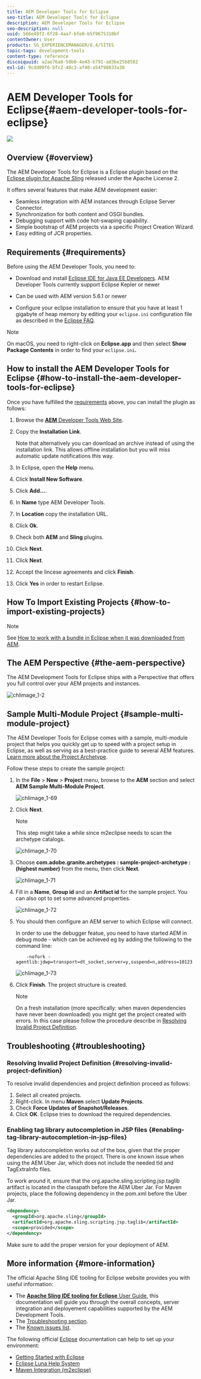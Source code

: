 ```yaml
---
title: AEM Developer Tools for Eclipse
seo-title: AEM Developer Tools for Eclipse
description: AEM Developer Tools for Eclipse
seo-description: null
uuid: 566e49f2-6f28-4aa7-bfe0-b5f9675310bf
contentOwner: User
products: SG_EXPERIENCEMANAGER/6.4/SITES
topic-tags: development-tools
content-type: reference
discoiquuid: a2ae76a8-50b0-4e43-b791-ad3be25b8582
exl-id: 9cdd09f6-bfc2-48c3-af40-a54f98833a38
---
```

# AEM Developer Tools for Eclipse{#aem-developer-tools-for-eclipse}

 ![](do-not-localize/chlimage_1-9.png) 

## Overview {#overview}

The AEM Developer Tools for Eclipse is a Eclipse plugin based on the [Eclipse plugin for Apache Sling](https://sling.apache.org/documentation/development/ide-tooling.html) released under the Apache License 2.

It offers several features that make AEM development easier:

* Seamless integration with AEM instances through Eclipse Server Connector.  
* Synchronization for both content and OSGI bundles.
* Debugging support with code hot-swaping capability.  
* Simple bootstrap of AEM projects via a specific Project Creation Wizard.
* Easy editing of JCR properties.

## Requirements {#requirements}

Before using the AEM Developer Tools, you need to:

* Download and install [Eclipse IDE for Java EE Developers](https://eclipse.org/downloads/packages/eclipse-ide-java-ee-developers/lunar). AEM Developer Tools currently support Eclipse Kepler or newer  

* Can be used with AEM version 5.6.1 or newer  
* Configure your eclipse installation to ensure that you have at least 1 gigabyte of heap memory by editing your `eclipse.ini` configuration file as described in the [Eclipse FAQ](https://wiki.eclipse.org/FAQ_How_do_I_increase_the_heap_size_available_to_Eclipse%3F).

>[!NOTE]
>
>On macOS, you need to right-click on **Eclipse.app** and then select **Show Package Contents** in order to find your `eclipse.ini`**.**

## How to install the AEM Developer Tools for Eclipse {#how-to-install-the-aem-developer-tools-for-eclipse}

Once you have fulfilled the [requirements](#requirements) above, you can install the plugin as follows:

1. Browse the [**AEM** Developer Tools Web Site](https://eclipse.adobe.com/aem/dev-tools/).  

1. Copy the **Installation Link**.

   Note that alternatively you can download an archive instead of using the installation link. This allows offline installation but you will miss automatic update notifications this way.

1. In Eclipse, open the **Help** menu.
1. Click **Install New Software**.
1. Click **Add...**.
1. In **Name** type AEM Developer Tools.
1. In **Location** copy the installation URL.
1. Click **Ok**.
1. Check both **AEM** and **Sling** plugins.
1. Click **Next**.
1. Click **Next**.
1. Accept the lincese agreements and click **Finish**.
1. Click **Yes** in order to restart Eclipse.

## How To Import Existing Projects {#how-to-import-existing-projects}

>[!NOTE]
>
>See [How to work with a bundle in Eclipse when it was downloaded from AEM](https://stackoverflow.com/questions/29699726/how-to-work-with-a-bundle-in-eclipse-when-it-was-downloaded-from-aem/29705407#29705407).

## The AEM Perspective {#the-aem-perspective}

The AEM Development Tools for Eclipse ships with a Perspective that offers you full control over your AEM projects and instances.

![chlimage_1-2](assets/chlimage_1-2.jpeg) 

## Sample Multi-Module Project {#sample-multi-module-project}

The AEM Developer Tools for Eclipse comes with a sample, multi-module project that helps you quickly get up to speed with a project setup in Eclipse, as well as serving as a best-practice guide to several AEM features. [Learn more about the Project Archetype](https://github.com/Adobe-Marketing-Cloud/aem-project-archetype).

Follow these steps to create the sample project:

1. In the **File** &gt; **New** &gt; **Project** menu, browse to the **AEM** section and select **AEM Sample Multi-Module Project**.

   ![chlimage_1-69](assets/chlimage_1-69.png)

1. Click **Next**.

   >[!NOTE]
   >
   >This step might take a while since m2eclipse needs to scan the archetype catalogs.

   ![chlimage_1-70](assets/chlimage_1-70.png)

1. Choose **com.adobe.granite.archetypes : sample-project-archetype : (highest number)** from the menu, then click **Next**.

   ![chlimage_1-71](assets/chlimage_1-71.png)

1. Fill in a **Name**, **Group id** and an **Artifact id** for the sample project. You can also opt to set some advanced properties.

   ![chlimage_1-72](assets/chlimage_1-72.png)

1. You should then configure an AEM server to which Eclipse will connect.

   In order to use the debugger featue, you need to have started AEM in debug mode - which can be achieved eg by adding the following to the command line:

   ```
       -nofork -agentlib:jdwp=transport=dt_socket,server=y,suspend=n,address=10123
   ```

   ![chlimage_1-73](assets/chlimage_1-73.png)

1. Click **Finish**. The project structure is created.

   >[!NOTE]
   >
   >On a fresh installation (more specifically: when maven dependencies have never been downloaded) you might get the project created with errors. In this case please follow the procedure describe in [Resolving Invalid Project Definition](#resolving-invalid-project-definition).

## Troubleshooting {#troubleshooting}

### Resolving Invalid Project Definition {#resolving-invalid-project-definition}

To resolve invalid dependencies and project definition proceed as follows:

1. Select all created projects.
1. Right-click. In menu **Maven** select **Update Projects**.
1. Check **Force Updates of Snapshot/Releases**.
1. Click **OK**. Eclipse tries to download the required dependencies.

### Enabling tag library autocompletion in JSP files {#enabling-tag-library-autocompletion-in-jsp-files}

Tag library autocompletion works out of the box, given that the proper dependencies are added to the project. There is one known issue when using the AEM Uber Jar, which does not include the needed tld and TagExtraInfo files.

To work around it, ensure that the org.apache.sling.scripting.jsp.taglib artifact is located in the classpath before the AEM Uber Jar. For Maven projects, place the following dependency in the pom.xml before the Uber Jar.

```xml
<dependency>
  <groupId>org.apache.sling</groupId>
  <artifactId>org.apache.sling.scripting.jsp.taglib</artifactId>
  <scope>provided</scope>
</dependency>

```

Make sure to add the proper version for your deployment of AEM.

## More information {#more-information}

The official Apache Sling IDE tooling for Eclipse website provides you with useful information:

* The [**Apache Sling IDE tooling for Eclipse** User Guide](https://sling.apache.org/documentation/development/ide-tooling.html), this documentation will guide you through the overall concepts, server integration and deployement capabilities supported by the AEM Development Tools.
* The [Troubleshooting section](https://sling.apache.org/documentation/development/ide-tooling.html#troubleshooting).
* The [Known issues list](https://sling.apache.org/documentation/development/ide-tooling.html#known-issues).

The following official [Eclipse](https://eclipse.org/) documentation can help to set up your environment:

* [Getting Started with Eclipse](https://eclipse.org/users/)
* [Eclipse Luna Help System](https://help.eclipse.org/luna/index.jsp)
* [Maven Integration (m2eclipse)](https://www.eclipse.org/m2e/)
